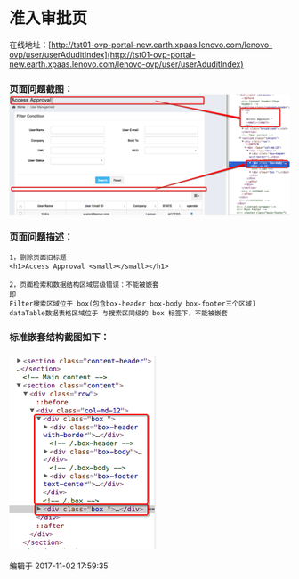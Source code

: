 # 准入审批页

在线地址：[http://tst01-ovp-portal-new.earth.xpaas.lenovo.com/lenovo-ovp/user/userAduditIndex](http://tst01-ovp-portal-new.earth.xpaas.lenovo.com/lenovo-ovp/user/userAduditIndex)

### 页面问题截图：![](/assets/Snip20171102_22.png)

### 页面问题描述：

```
1，删除页面旧标题
<h1>Access Approval <small></small></h1>

2，页面检索和数据结构区域层级错误：不能被嵌套
即
Filter搜索区域位于 box(包含box-header box-body box-footer三个区域)
dataTable数据表格区域位于 与搜索区同级的 box 标签下，不能被嵌套
```

### 标准嵌套结构截图如下：

### ![](/assets/Snip20171102_23.png)

编辑于 2017-11-02 17:59:35

